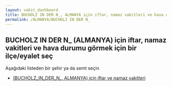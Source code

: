 ```yaml
---
layout: vakit_dashboard
title: BUCHOLZ IN DER N_, ALMANYA için iftar, namaz vakitleri ve hava durumu - ilçe/eyalet seç
permalink: /ALMANYA/BUCHOLZ IN DER N_
---
```


## BUCHOLZ IN DER N_ (ALMANYA) için iftar, namaz vakitleri ve hava durumu  görmek için bir ilçe/eyalet seç

Aşağıdaki listeden bir şehir ya da semt seçin

* [ (BUCHOLZ_IN_DER_N_, ALMANYA) için iftar ve namaz vakitleri](/ALMANYA/BUCHOLZ_IN_DER_N_/)

<script type="text/javascript">
  var GLOBAL_COUNTRY = 'ALMANYA';
  var GLOBAL_CITY = 'BUCHOLZ IN DER N_';
  var GLOBAL_STATE = 'BUCHOLZ IN DER N_';
</script>
